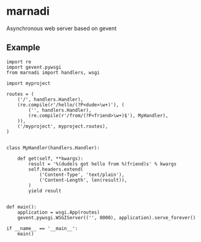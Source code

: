 marnadi
=======

Asynchronous web server based on gevent

Example
-------
    import re
    import gevent.pywsgi
    from marnadi import handlers, wsgi

    import myproject

    routes = (
        ('/', handlers.Handler),
        (re.compile(r'/hello/(?P<dude>\w+)'), (
            ('', handlers.Handler),
            (re.compile(r'/from/(?P<friend>\w+)$'), MyHandler),
        )),
        ('/myproject', myproject.routes),
    )


    class MyHandler(handlers.Handler):

        def get(self, **kwargs):
            result = '%(dude)s got hello from %(friend)s' % kwargs
            self.headers.extend(
                ('Content-Type', 'text/plain'),
                ('Content-Length', len(result)),
            )
            yield result


    def main():
        application = wsgi.App(routes)
        gevent.pywsgi.WSGIServer(('', 8000), application).serve_forever()

    if __name__ == '__main__':
        main()